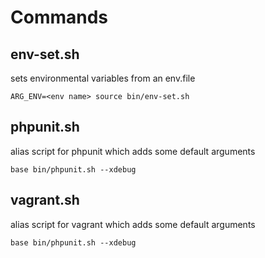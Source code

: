 Commands
======

env-set.sh
----

sets environmental variables from an env.file

    ARG_ENV=<env name> source bin/env-set.sh

phpunit.sh
----

alias script for phpunit which adds some default arguments

    base bin/phpunit.sh --xdebug
    

vagrant.sh
----

alias script for vagrant which adds some default arguments

    base bin/phpunit.sh --xdebug

